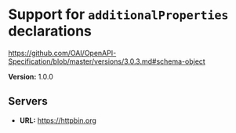 # Support for `additionalProperties` declarations

https://github.com/OAI/OpenAPI-Specification/blob/master/versions/3.0.3.md#schema-object

**Version:** 1.0.0

## Servers

- **URL:** https://httpbin.org
